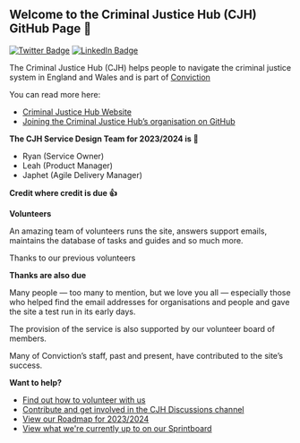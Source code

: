 ## Welcome to the Criminal Justice Hub (CJH) GitHub Page :wave:

[![Twitter Badge](https://img.shields.io/badge/Twitter-Profile-informational?style=flat&logo=twitter&logoColor=white&color=1CA2F1)](https://twitter.com/crimjusticehub)
[![LinkedIn Badge](https://img.shields.io/badge/LinkedIn-Profile-informational?style=flat&logo=linkedin&logoColor=white&color=0D76A8)](https://www.linkedin.com/showcase/criminal-justice-hub-uk/)

The Criminal Justice Hub (CJH) helps people to navigate the criminal justice system in England and Wales and is part of [Conviction](https://www.conviction.org.uk)

You can read more here:

- [Criminal Justice Hub Website](https://www.criminaljusticehub.org.uk)
- [Joining the Criminal Justice Hub’s organisation on GitHub](https://github.com/criminaljusticehub/.github/blob/main/JOINING.md)

**The CJH Service Design Team for 2023/2024 is 👥**

- Ryan (Service Owner)
- Leah (Product Manager)
- Japhet (Agile Delivery Manager)

**Credit where credit is due 👍**

**Volunteers**  

An amazing team of volunteers runs the site, answers support emails, maintains the database of tasks and guides and so much more. 

Thanks to our previous volunteers 

**Thanks are also due**  

Many people — too many to mention, but we love you all — especially those who helped find the email addresses for organisations and people and gave the site a test run in its early days.

The provision of the service is also supported by our volunteer board of members.

Many of Conviction’s staff, past and present, have contributed to the site’s success.

**Want to help?**  

- [Find out how to volunteer with us](https://www.conviction.org.uk/get-involved/volunteer) 
- [Contribute and get involved in the CJH Discussions channel](https://github.com/criminaljusticehub/.github/discussions/new/choose/) 
- [View our Roadmap for 2023/2024](https://github.com/orgs/criminaljusticehub/projects/) 
- [View what we're currently up to on our Sprintboard](https://github.com/orgs/criminaljusticehub/projects/) 
